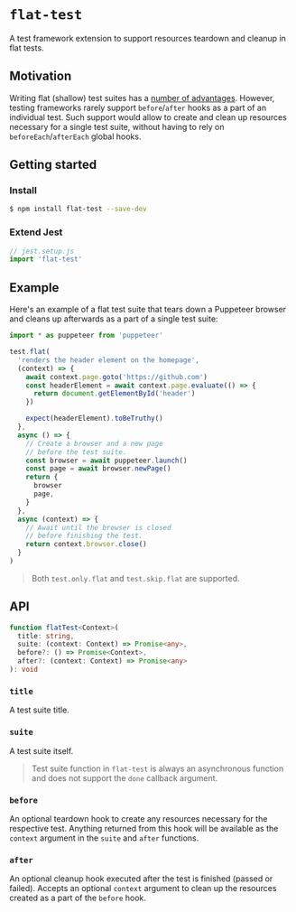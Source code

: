 # `flat-test`

A test framework extension to support resources teardown and cleanup in flat tests.

## Motivation

Writing flat (shallow) test suites has a [number of advantages](https://kentcdodds.com/blog/avoid-nesting-when-youre-testing). However, testing frameworks rarely support `before`/`after` hooks as a part of an individual test. Such support would allow to create and clean up resources necessary for a single test suite, without having to rely on `beforeEach`/`afterEach` global hooks.

## Getting started

### Install

```bash
$ npm install flat-test --save-dev
```

### Extend Jest

```js
// jest.setup.js
import 'flat-test'
```

## Example

Here's an example of a flat test suite that tears down a Puppeteer browser and cleans up afterwards as a part of a single test suite:

```js
import * as puppeteer from 'puppeteer'

test.flat(
  'renders the header element on the homepage',
  (context) => {
    await context.page.goto('https://github.com')
    const headerElement = await context.page.evaluate(() => {
      return document.getElementById('header')
    })

    expect(headerElement).toBeTruthy()
  },
  async () => {
    // Create a browser and a new page
    // before the test suite.
    const browser = await puppeteer.launch()
    const page = await browser.newPage()
    return {
      browser
      page,
    }
  },
  async (context) => {
    // Await until the browser is closed
    // before finishing the test.
    return context.browser.close()
  }
)
```

> Both `test.only.flat` and `test.skip.flat` are supported.

## API

```ts
function flatTest<Context>(
  title: string,
  suite: (context: Context) => Promise<any>,
  before?: () => Promise<Context>,
  after?: (context: Context) => Promise<any>
): void
```

### `title`

A test suite title.

### `suite`

A test suite itself.

> Test suite function in `flat-test` is always an asynchronous function and does not support the `done` callback argument.

### `before`

An optional teardown hook to create any resources necessary for the respective test. Anything returned from this hook will be available as the `context` argument in the `suite` and `after` functions.

### `after`

An optional cleanup hook executed after the test is finished (passed or failed). Accepts an optional `context` argument to clean up the resources created as a part of the `before` hook.
